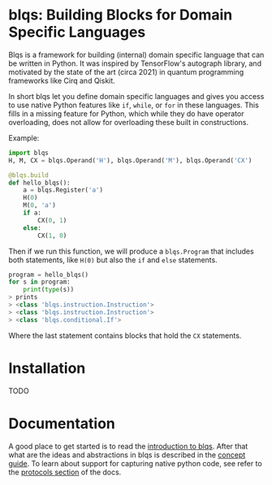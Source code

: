 # blqs: Building Blocks for Domain Specific Languages

Blqs is a framework for building (internal) domain specific language that can be written
in Python. It was inspired by TensorFlow's autograph library, and motivated by the state of
the art (circa 2021) in quantum programming frameworks like Cirq and Qiskit.

In short blqs let you define domain specific languages and gives you access to use native
Python features like `if`, `while`, or `for` in these languages. This fills in a missing
feature for Python, which while they do have operator overloading, does not allow for
overloading these built in constructions.

Example:
```python
import blqs
H, M, CX = blqs.Operand('H'), blqs.Operand('M'), blqs.Operand('CX')

@blqs.build
def hello_blqs():
    a = blqs.Register('a')
    H(0)
    M(0, 'a')
    if a:
        CX(0, 1)
    else:
        CX(1, 0)
```
Then if we run this function, we will produce a `blqs.Program` that includes both statements,
like `H(0)` but also the `if` and `else` statements.
```python
program = hello_blqs()
for s in program:
    print(type(s))
> prints
> <class 'blqs.instruction.Instruction'>
> <class 'blqs.instruction.Instruction'>
> <class 'blqs.conditional.If'>
```
Where the last statement contains blocks that hold the `CX` statements.

# Installation

TODO

# Documentation

A good place to get started is to read the [introduction to blqs](docs/intro.md).
After that what are the ideas and abstractions in blqs is described in the
[concept guide](docs/concepts.md). To learn about support for capturing native
python code, see refer to the [protocols section](docs/protocols.md) of the docs.
